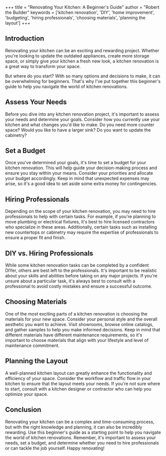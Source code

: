 
+++
title = "Renovating Your Kitchen: A Beginner's Guide"
author = "Robert the Builder"
keywords = ['kitchen renovation', 'DIY', 'home improvement', 'budgeting', 'hiring professionals', 'choosing materials', 'planning the layout']
+++
## Introduction

Renovating your kitchen can be an exciting and rewarding project. Whether you're looking to update the outdated appliances, create more storage space, or simply give your kitchen a fresh new look, a kitchen renovation is a great way to transform your space.

But where do you start? With so many options and decisions to make, it can be overwhelming for beginners. That's why I've put together this beginner's guide to help you navigate the world of kitchen renovations.

## Assess Your Needs

Before you dive into any kitchen renovation project, it's important to assess your needs and determine your goals. Consider how you currently use your kitchen and what changes you'd like to make. Do you need more counter space? Would you like to have a larger sink? Do you want to update the cabinetry?

## Set a Budget

Once you've determined your goals, it's time to set a budget for your kitchen renovation. This will help guide your decision-making process and ensure you stay within your means. Consider your priorities and allocate your budget accordingly. Keep in mind that unexpected expenses may arise, so it's a good idea to set aside some extra money for contingencies.

## Hiring Professionals

Depending on the scope of your kitchen renovation, you may need to hire professionals to help with certain tasks. For example, if you're planning to move plumbing or electrical fixtures, it's best to hire licensed contractors who specialize in these areas. Additionally, certain tasks such as installing new countertops or cabinetry may require the expertise of professionals to ensure a proper fit and finish.

## DIY vs. Hiring Professionals

While some kitchen renovation tasks can be completed by a confident DIYer, others are best left to the professionals. It's important to be realistic about your skills and abilities before taking on any major projects. If you're unsure about a particular task, it's always best to consult with a professional to avoid costly mistakes and ensure a successful outcome.

## Choosing Materials

One of the most exciting parts of a kitchen renovation is choosing the materials for your new space. Consider your personal style and the overall aesthetic you want to achieve. Visit showrooms, browse online catalogs, and gather samples to help you make informed decisions. Keep in mind that different materials have different maintenance requirements, so it's important to choose materials that align with your lifestyle and level of maintenance commitment.

## Planning the Layout

A well-planned kitchen layout can greatly enhance the functionality and efficiency of your space. Consider the workflow and traffic flow in your kitchen to ensure that the layout meets your needs. If you're not sure where to start, consult with a kitchen designer or contractor who can help you optimize your space.

## Conclusion

Renovating your kitchen can be a complex and time-consuming process, but with the right knowledge and planning, it can also be incredibly rewarding. Use this beginner's guide as a starting point to help you navigate the world of kitchen renovations. Remember, it's important to assess your needs, set a budget, and determine whether you need to hire professionals or can tackle the job yourself. Happy renovating!

